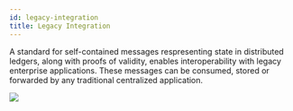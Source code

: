 ```yaml
---
id: legacy-integration
title: Legacy Integration
--- 
```



A standard for self-contained messages respresenting state in distributed ledgers, along with proofs of validity, enables interoperability with legacy enterprise applications. These messages can be consumed, stored or forwarded by any traditional centralized application.


![](/legacy-integration.jpg)




